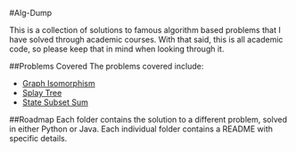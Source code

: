 #Alg-Dump

This is a collection of solutions to famous algorithm based problems that I have solved through academic courses. With that said, this is all academic code, so please keep that in mind when looking through it.

##Problems Covered
The problems covered include:
  * [Graph Isomorphism](http://en.wikipedia.org/wiki/Graph_isomorphism)
  * [Splay Tree](http://en.wikipedia.org/wiki/Splay_tree)
  * [State Subset Sum](http://en.wikipedia.org/wiki/Subset_sum_problem)

##Roadmap
Each folder contains the solution to a different problem, solved in either Python or Java. Each individual folder contains a README with specific details.
